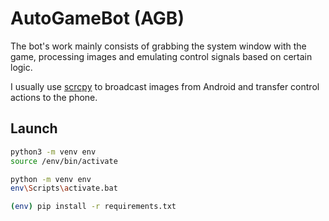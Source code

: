 # AutoGameBot (AGB)

The bot's work mainly consists of grabbing the system window with the game, processing images and emulating control signals based on certain logic.

I usually use [scrcpy](https://github.com/Genymobile/scrcpy) to broadcast images from Android and transfer control actions to the phone.

## Launch

```bash
python3 -m venv env
source /env/bin/activate
```

```sh
python -m venv env
env\Scripts\activate.bat
```

```sh
(env) pip install -r requirements.txt
```
